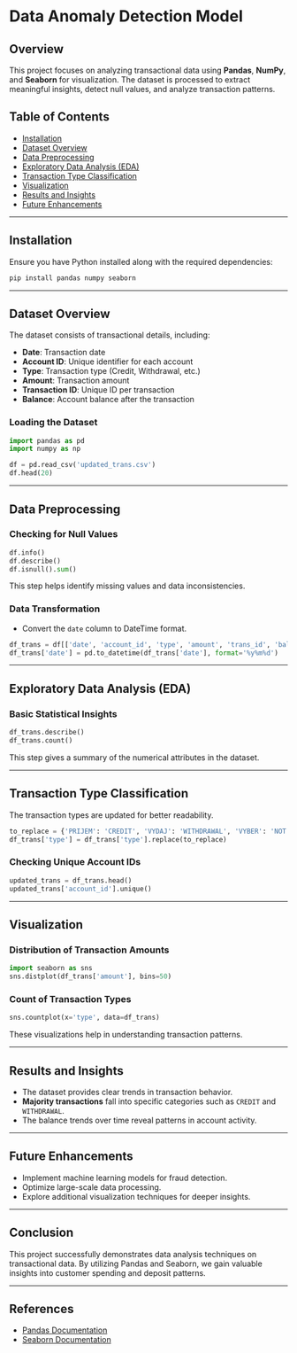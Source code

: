 # Data Anomaly Detection Model

## Overview
This project focuses on analyzing transactional data using **Pandas**, **NumPy**, and **Seaborn** for visualization. The dataset is processed to extract meaningful insights, detect null values, and analyze transaction patterns.

## Table of Contents
- [Installation](#installation)
- [Dataset Overview](#dataset-overview)
- [Data Preprocessing](#data-preprocessing)
- [Exploratory Data Analysis (EDA)](#exploratory-data-analysis-eda)
- [Transaction Type Classification](#transaction-type-classification)
- [Visualization](#visualization)
- [Results and Insights](#results-and-insights)
- [Future Enhancements](#future-enhancements)

---

## Installation
Ensure you have Python installed along with the required dependencies:
```bash
pip install pandas numpy seaborn
```

---

## Dataset Overview
The dataset consists of transactional details, including:
- **Date**: Transaction date
- **Account ID**: Unique identifier for each account
- **Type**: Transaction type (Credit, Withdrawal, etc.)
- **Amount**: Transaction amount
- **Transaction ID**: Unique ID per transaction
- **Balance**: Account balance after the transaction

### Loading the Dataset
```python
import pandas as pd
import numpy as np

df = pd.read_csv('updated_trans.csv')
df.head(20)
```

---

## Data Preprocessing
### Checking for Null Values
```python
df.info()
df.describe()
df.isnull().sum()
```
This step helps identify missing values and data inconsistencies.

### Data Transformation
- Convert the `date` column to DateTime format.
```python
df_trans = df[['date', 'account_id', 'type', 'amount', 'trans_id', 'balance']]
df_trans['date'] = pd.to_datetime(df_trans['date'], format='%y%m%d')
```

---

## Exploratory Data Analysis (EDA)
### Basic Statistical Insights
```python
df_trans.describe()
df_trans.count()
```
This step gives a summary of the numerical attributes in the dataset.

---

## Transaction Type Classification
The transaction types are updated for better readability.
```python
to_replace = {'PRIJEM': 'CREDIT', 'VYDAJ': 'WITHDRAWAL', 'VYBER': 'NOT SURE'}
df_trans['type'] = df_trans['type'].replace(to_replace)
```
### Checking Unique Account IDs
```python
updated_trans = df_trans.head()
updated_trans['account_id'].unique()
```

---

## Visualization
### Distribution of Transaction Amounts
```python
import seaborn as sns
sns.distplot(df_trans['amount'], bins=50)
```

### Count of Transaction Types
```python
sns.countplot(x='type', data=df_trans)
```
These visualizations help in understanding transaction patterns.

---

## Results and Insights
- The dataset provides clear trends in transaction behavior.
- **Majority transactions** fall into specific categories such as `CREDIT` and `WITHDRAWAL`.
- The balance trends over time reveal patterns in account activity.

---

## Future Enhancements
- Implement machine learning models for fraud detection.
- Optimize large-scale data processing.
- Explore additional visualization techniques for deeper insights.

---

## Conclusion
This project successfully demonstrates data analysis techniques on transactional data. By utilizing Pandas and Seaborn, we gain valuable insights into customer spending and deposit patterns.

---

## References
- [Pandas Documentation](https://pandas.pydata.org/)
- [Seaborn Documentation](https://seaborn.pydata.org/)

